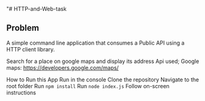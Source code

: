"# HTTP-and-Web-task

## Problem

A simple command line application that consumes a Public API using a HTTP client library.

Search for a place on google maps and display its address
Api used; Google maps: https://developers.google.com/maps/

How to Run this App
Run in the console
Clone the repository
Navigate to the root folder
Run  `npm install`
Run  `node index.js`
Follow on-screen instructions
